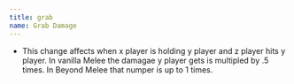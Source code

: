 ```yaml
---
title: grab
name: Grab Damage
---
```


- This change affects when x player is holding y player and z player hits y player. In vanilla Melee the damagae y player gets is multipled by .5 times. In Beyond Melee that numper is up to 1 times.
